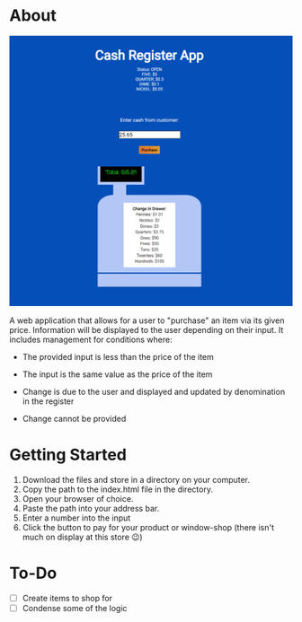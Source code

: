 # About

![An image of the cash register application](cash-register-demo.png)


A web application that allows for a user to "purchase" an item via its given price. Information will be displayed to the user depending on their input.
It includes management for conditions where:
 - The provided input is less than the price of the item
 * The input is the same value as the price of the item
 + Change is due to the user and displayed and updated by denomination in the register
 - Change cannot be provided

 # Getting Started

 1. Download the files and store in a directory on your computer.
 2. Copy the path to the index.html file in the directory.
 3. Open your browser of choice.
 4. Paste the path into your address bar.
 5. Enter a number into the input
 6. Click the button to pay for your product or window-shop (there isn't much on display at this store 😉) 


 # To-Do

- [ ] Create items to shop for
- [ ] Condense some of the logic
